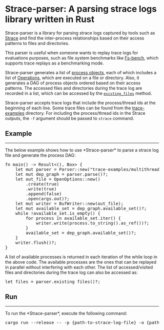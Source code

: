 # Strace-parser: A parsing strace logs library written in Rust 

Strace-parser is a library for parsing strace logs captured by tools such as [Strace](https://man7.org/linux/man-pages/man1/strace.1.html)
and find the inter-process relationships based on their access patterns to files and directories.

This parser is useful when someone wants to replay trace logs for evaluations purposes, such as file system benchmarks
like [Fs-bench](https://gitlab.com/arastoob/fs-bench), which supports trace replays as a benchmarking mode.

Strace-parser generates a list of [process objects](https://gitlab.com/arastoob/strace-parser/-/blob/main/src/process.rs),
each of which includes a list of [Operations](https://gitlab.com/arastoob/strace-parser/-/blob/main/src/op.rs),
which are executed on a file or directory. Also, it generates a DAG of process objects ordered based on their
access patterns. The accessed files and directories during the trace log are recorded in a list, which can be accessed
by the [`existing_files`](https://gitlab.com/arastoob/strace-parser/-/blob/main/src/parser.rs#L1054) method.

Strace-parser accepts trace logs that include the process/thread ids at the beginning of each line. Some trace files 
can be found from the [trace-examples](https://gitlab.com/arastoob/strace-parser/-/tree/main/trace-examples) directory. 
For including the process/thread ids in the Strace outputs, the `-f` argument should be passed to `strace` command.

## Example
<hr />
The below example shows how to use *Strace-parser* to parse a strace log file and generate the process DAG:
<br />
<pre>
fn main() -> Result<(), Box<dyn std::error::Error>> {
    let mut parser = Parser::new("trace-examples/multithread_strace1.log");
    let mut dep_graph = parser.parse()?;
    let out_file = OpenOptions::new()
        .create(true)
        .write(true)
        .append(false)
        .open(args.out)?;
    let mut writer = BufWriter::new(out_file);
    let mut available_set = dep_graph.available_set()?;
    while !available_set.is_empty() {
        for process in available_set.iter() {
            writer.write(process.to_string().as_ref())?;
        }
        available_set = dep_graph.available_set()?;
    }
    writer.flush()?;
}
</pre>

A list of available processes is returned in each iteration of the while loop in the above code. The available processes
are the ones that can be replayed in parallel without interfering with each other. The list of accessed/visited files 
and directories during the trace log can also be accessed as:
<br />
<pre>
let files = parser.existing_files()?;
</pre>

## Run
<hr />
To run the *Strace-parser*, execute the following command:
<br />
<pre>
cargo run --release -- -p {path-to-strace-log-file} -o {path-to-output-file}
</pre>


